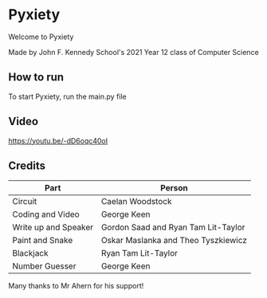 # Pyxiety

Welcome to Pyxiety

Made by John F. Kennedy School's 2021 Year 12 class of Computer Science

## How to run
To start Pyxiety, run the main.py file

## Video
https://youtu.be/-dD6oqc40oI

## Credits
Part | Person
------------ | -------------
Circuit | Caelan Woodstock
Coding and Video | George Keen
Write up and Speaker | Gordon Saad and Ryan Tam Lit-Taylor
Paint and Snake | Oskar Maslanka and Theo Tyszkiewicz
Blackjack | Ryan Tam Lit-Taylor
Number Guesser | George Keen

Many thanks to Mr Ahern for his support!
